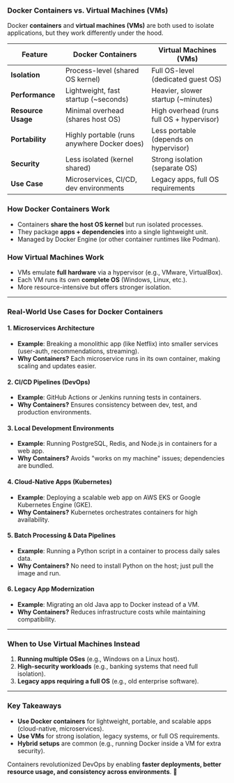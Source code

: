 ### **Docker Containers vs. Virtual Machines (VMs)**
Docker **containers** and **virtual machines (VMs)** are both used to isolate applications, but they work differently under the hood.

| Feature               | Docker Containers                          | Virtual Machines (VMs)                     |
|-----------------------|-------------------------------------------|--------------------------------------------|
| **Isolation**         | Process-level (shared OS kernel)          | Full OS-level (dedicated guest OS)         |
| **Performance**       | Lightweight, fast startup (~seconds)      | Heavier, slower startup (~minutes)         |
| **Resource Usage**    | Minimal overhead (shares host OS)         | High overhead (runs full OS + hypervisor)  |
| **Portability**       | Highly portable (runs anywhere Docker does) | Less portable (depends on hypervisor)      |
| **Security**         | Less isolated (kernel shared)             | Strong isolation (separate OS)             |
| **Use Case**         | Microservices, CI/CD, dev environments   | Legacy apps, full OS requirements          |

### **How Docker Containers Work**
- Containers **share the host OS kernel** but run isolated processes.
- They package **apps + dependencies** into a single lightweight unit.
- Managed by Docker Engine (or other container runtimes like Podman).

### **How Virtual Machines Work**
- VMs emulate **full hardware** via a hypervisor (e.g., VMware, VirtualBox).
- Each VM runs its own **complete OS** (Windows, Linux, etc.).
- More resource-intensive but offers stronger isolation.

---

### **Real-World Use Cases for Docker Containers**
#### **1. Microservices Architecture**
   - **Example**: Breaking a monolithic app (like Netflix) into smaller services (user-auth, recommendations, streaming).
   - **Why Containers?** Each microservice runs in its own container, making scaling and updates easier.

#### **2. CI/CD Pipelines (DevOps)**
   - **Example**: GitHub Actions or Jenkins running tests in containers.
   - **Why Containers?** Ensures consistency between dev, test, and production environments.

#### **3. Local Development Environments**
   - **Example**: Running PostgreSQL, Redis, and Node.js in containers for a web app.
   - **Why Containers?** Avoids "works on my machine" issues; dependencies are bundled.

#### **4. Cloud-Native Apps (Kubernetes)**
   - **Example**: Deploying a scalable web app on AWS EKS or Google Kubernetes Engine (GKE).
   - **Why Containers?** Kubernetes orchestrates containers for high availability.

#### **5. Batch Processing & Data Pipelines**
   - **Example**: Running a Python script in a container to process daily sales data.
   - **Why Containers?** No need to install Python on the host; just pull the image and run.

#### **6. Legacy App Modernization**
   - **Example**: Migrating an old Java app to Docker instead of a VM.
   - **Why Containers?** Reduces infrastructure costs while maintaining compatibility.

---

### **When to Use Virtual Machines Instead**
1. **Running multiple OSes** (e.g., Windows on a Linux host).
2. **High-security workloads** (e.g., banking systems that need full isolation).
3. **Legacy apps requiring a full OS** (e.g., old enterprise software).

---

### **Key Takeaways**
- **Use Docker containers** for lightweight, portable, and scalable apps (cloud-native, microservices).
- **Use VMs** for strong isolation, legacy systems, or full OS requirements.
- **Hybrid setups** are common (e.g., running Docker inside a VM for extra security).

Containers revolutionized DevOps by enabling **faster deployments, better resource usage, and consistency across environments**. 🚀